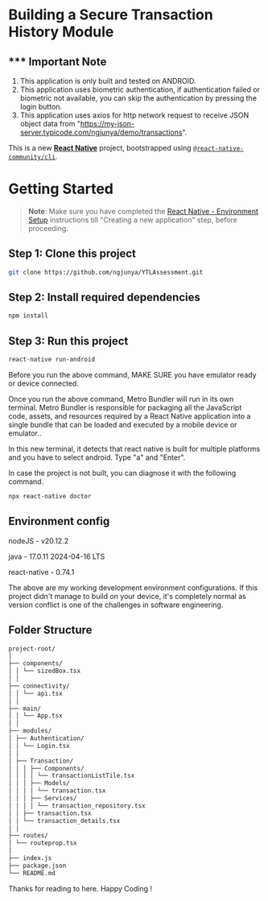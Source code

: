 # Building a Secure Transaction History Module

## *** Important Note
1) This application is only built and tested on ANDROID.  
2) This application uses biometric authentication, if authentication failed or biometric not available, you can skip the authentication by pressing the login button. 
3) This application uses axios for http network request to receive JSON object data from "https://my-json-server.typicode.com/ngjunya/demo/transactions".

This is a new [**React Native**](https://reactnative.dev) project, bootstrapped using [`@react-native-community/cli`](https://github.com/react-native-community/cli).

# Getting Started

>**Note**: Make sure you have completed the [React Native - Environment Setup](https://reactnative.dev/docs/environment-setup) instructions till "Creating a new application" step, before proceeding.

## Step 1: Clone this project 

```bash
git clone https://github.com/ngjunya/YTLAssessment.git
```

## Step 2: Install required dependencies 

```bash
npm install
```


## Step 3: Run this project 
```bash
react-native run-android
```
Before you run the above command, MAKE SURE you have emulator ready or device connected.

Once you run the above command, Metro Bundler will run in its own terminal. Metro Bundler is responsible for packaging all the JavaScript code, assets, and resources required by a React Native application into a single bundle that can be loaded and executed by a mobile device or emulator.. 

In this new terminal, it detects that react native is built for multiple platforms and you have to select android. Type "a" and "Enter".

In case the project is not built, you can diagnose it with the following command. 

```bash
npx react-native doctor
```

## Environment config
nodeJS - v20.12.2

java - 17.0.11 2024-04-16 LTS

react-native - 0.74.1

The above are my working development environment configurations. If this project didn't manage to build on your device, it's completely normal as version conflict is one of the challenges in software engineering. 

## Folder Structure
```bash
project-root/
│
├── components/
│ │ └── sizedBox.tsx
│ │
├── connectivity/
│ │ └── api.tsx
│ │
├── main/
│ │ └── App.tsx
│ │
├── modules/
│ ├── Authentication/
│ │ └── Login.tsx
│ │
│ ├── Transaction/
│ │ │ ├── Components/
│ │ │ │ └── transactionListTile.tsx
│ │ │ ├── Models/
│ │ │ │ └── transaction.tsx
│ │ │ ├── Services/
│ │ │ │ └── transaction_repository.tsx
│ │ ├── transaction.tsx
│ │ └── transaction_details.tsx
│ │
├── routes/
│ └── routeprop.tsx
│
├── index.js
├── package.json
└── README.md
```

Thanks for reading to here. Happy Coding !
